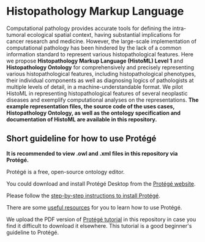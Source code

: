 # Histopathology Markup Language

Computational pathology provides accurate tools for defining the intra-tumoral ecological spatial context, having substantial implications for cancer research and medicine. However, the large-scale implementation of computational pathology has been hindered by the lack of a common information standard to represent various histopathological features. Here we propose **Histopathology Markup Language (HistoML) Level 1** and **Histopathology Ontology** for comprehensively and precisely representing various histopathological features, including histopathological phenotypes, their individual components as well as diagnosing logics of pathologists at multiple levels of detail, in a machine-understandable format. We pilot HistoML in representing histopathological features of several neoplastic diseases and exemplify computational analyses on the representations. **The example representation files, the source code of the uses cases, Histopathology Ontology, as well as the ontology specification and documentation of HistoML are available in this repository.**



## Short guideline for how to use Protégé

**It is recommended to view .owl and .xml files in this repository via Protégé.**

Protégé is a free, open-source ontology editor.

You could download and install Protégé Desktop from the [Protégé website](http://protege.stanford.edu/products.php#desktop-protege).

Please follow the [step-by-step instructions to install Protégé](http://protegeproject.github.io/protege/installation).

There are some [useful resources](http://owl.cs.manchester.ac.uk/publications/talks-and-tutorials/protg-owl-tutorial/) for you to learn how to use Protégé.

We upload the PDF version of [Protégé tutorial](https://github.com/Peiliang/HistoML/blob/master/ProtegeOWLTutorialP4_v1_3.pdf) in this repository in case you find it difficult to download it elsewhere. This tutorial is a good beginner's guideline to Protégé.